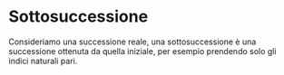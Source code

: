 
# Sottosuccessione

Consideriamo una successione reale, una sottosuccessione è una successione ottenuta da quella iniziale, per esempio prendendo solo gli indici naturali pari.